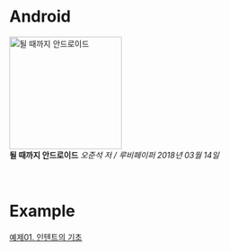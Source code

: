 <h1>Android</h1>
<a href="http://www.yes24.com/Product/Goods/59298937?" title="Go to yes24">
  <img src="http://image.yes24.com/momo/TopCate1805/MidCate010/180490436.jpg" alt="될 때까지 안드로이드" width="200px">
</a>
<br>
<b>될 때까지 안드로이드</b>
<i>오준석 저 / 루비페이퍼 2018년 03월 14일</i>
<br><br><br>
<h1>Example</h1>
<a href="https://github.com/dahee8kim/Android/tree/master/ex01">예제01. 인텐트의 기초</a>
